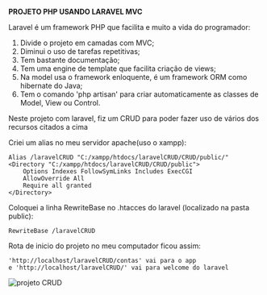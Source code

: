 **PROJETO PHP USANDO LARAVEL MVC**

Laravel é um framework PHP que facilita e muito a vida do programador:



1. Divide o projeto em camadas com MVC;
2. Diminui o uso de tarefas repetitivas;
3. Tem bastante documentação;
4. Tem uma engine de template que facilita criação de views;
5. Na model usa o framework enloquente, é um framework ORM como hibernate do Java;
6. Tem o comando 'php artisan' para criar automaticamente as classes de Model, View ou Control.

Neste projeto com laravel, fiz um CRUD para poder fazer uso de vários dos recursos citados a cima


Criei um alias no meu servidor apache(uso o xampp):

    Alias /laravelCRUD "C:/xampp/htdocs/laravelCRUD/CRUD/public/"
    <Directory "C:/xampp/htdocs/laravelCRUD/CRUD/public">
	    Options Indexes FollowSymLinks Includes ExecCGI
	    AllowOverride All
	    Require all granted
    </Directory>
    
Coloquei a linha RewriteBase no .htacces do laravel (localizado na pasta public):

    RewriteBase /laravelCRUD

Rota de inicio do projeto no meu computador ficou assim:

    'http://localhost/laravelCRUD/contas' vai para o app
    e 'http://localhost/laravelCRUD/' vai para welcome do laravel


![projeto CRUD](https://image.ibb.co/gP33Nn/contas01.png)


